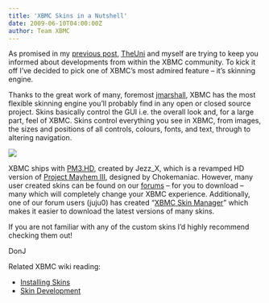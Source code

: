 ```yaml
---
title: 'XBMC Skins in a Nutshell'
date: 2009-06-10T04:00:00Z
author: Team XBMC
---
```

As promised in my [previous post](/xbmc-frontpages), [TheUni](/theuni) and myself are trying to keep you informed about developments from within the XBMC community. To kick it off I’ve decided to pick one of XBMC’s most admired feature – it’s skinning engine.

 Thanks to the great work of many, foremost [jmarshall](/jmarshall), XBMC has the most flexible skinning engine you’ll probably find in any open or closed source project. Skins basically control the GUI i.e. the overall look and, for a large part, feel of XBMC. Skins control everything you see in XBMC, from images, the sizes and positions of all controls, colours, fonts, and text, through to altering navigation.

 [![](http://cache.gawker.com/assets/images/lifehacker/2009/04/MediaStream1.png)](https://www.seventech.org)

 XBMC ships with [PM3.HD](https://www.flickr.com/photos/29133065@N05/2876723351/), created by Jezz\_X, which is a revamped HD version of [Project Mayhem III](/article/media-flagging-support), designed by Chokemaniac. However, many user created skins can be found on our [forums](https://forum.kodi.tv/forumdisplay.php?fid=67) – for you to download – many which will completely change your XBMC experience. Additionally, one of our forum users (juju0) has created “[XBMC Skin Manager](https://forum.kodi.tv/showthread.php?tid=28000)” which makes it easier to download the latest versions of many skins.

 If you are not familiar with any of the custom skins I’d highly recommend checking them out!

 DonJ

 Related XBMC wiki reading:  
 - [Installing Skins](https://kodi.wiki/view/HOW-TO_install_and_switch_between_skins_in_XBMC)  
 - [Skin Development](https://kodi.wiki/view/Skinning_XBMC)

 